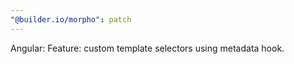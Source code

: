 ```yaml
---
"@builder.io/morpho": patch
---
```


Angular: Feature: custom template selectors using metadata hook.
